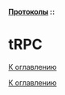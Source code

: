**[Протоколы](../README.md#протоколы) ::**
# tRPC

<!--

-->

[К оглавлению](../README.md#протоколы)



[К оглавлению](../README.md#протоколы)

